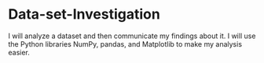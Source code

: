 # Data-set-Investigation
I will analyze a dataset and then communicate my findings about it. I will use the Python libraries NumPy, pandas, and Matplotlib to make my analysis easier.
